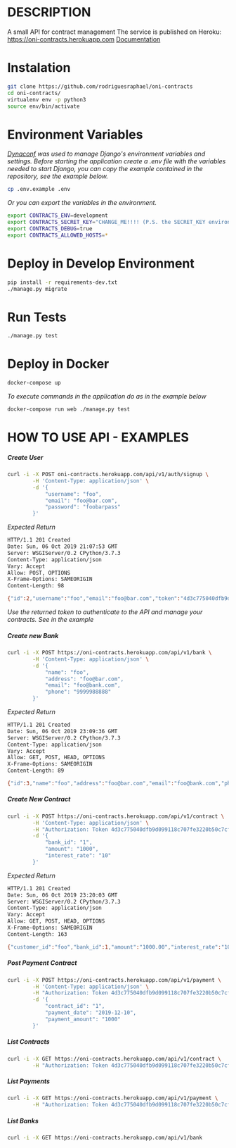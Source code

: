 DESCRIPTION
===========
A small API for contract management
The service is published on Heroku: https://oni-contracts.herokuapp.com
[Documentation](https://oni-contracts.herokuapp.com/swagger)


Instalation
===========
```bash
git clone https://github.com/rodriguesraphael/oni-contracts
cd oni-contracts/
virtualenv env -p python3
source env/bin/activate
```

Environment Variables
=====================
*[Dynaconf](https://dynaconf.readthedocs.io/en/latest/) was used to manage Django's environment variables and settings. 
Before starting the application create a .env file with the variables needed to start Django, you can copy the example contained in the repository, see the example below.*
```bash
cp .env.example .env
```

*Or you can export the variables in the environment.*
```bash
export CONTRACTS_ENV=development
export CONTRACTS_SECRET_KEY="CHANGE_ME!!!! (P.S. the SECRET_KEY environment variable will be used, if set, instead)."
export CONTRACTS_DEBUG=true
export CONTRACTS_ALLOWED_HOSTS=*
```


Deploy in Develop Environment
============================
```bash
pip install -r requirements-dev.txt
./manage.py migrate
```

Run Tests
=========
```bash
./manage.py test
```

Deploy in Docker
================
```bash
docker-compose up
```
*To execute commands in the application do as in the example below*
```bash
docker-compose run web ./manage.py test
```

HOW TO USE API - EXAMPLES
=========================

##### Create User

```bash
curl -i -X POST oni-contracts.herokuapp.com/api/v1/auth/signup \
        -H 'Content-Type: application/json' \
        -d '{
            "username": "foo",
            "email": "foo@bar.com",
            "password": "foobarpass"
        }'
```
*Expected Return*
```bash
HTTP/1.1 201 Created
Date: Sun, 06 Oct 2019 21:07:53 GMT
Server: WSGIServer/0.2 CPython/3.7.3
Content-Type: application/json
Vary: Accept
Allow: POST, OPTIONS
X-Frame-Options: SAMEORIGIN
Content-Length: 98

{"id":2,"username":"foo","email":"foo@bar.com","token":"4d3c775040dfb9d099118c707fe3220b50c7cf99"}
```

*Use the returned token to authenticate to the API and manage your contracts.*
*See in the example*

##### Create new Bank
```bash
curl -i -X POST https://oni-contracts.herokuapp.com/api/v1/bank \
        -H 'Content-Type: application/json' \
        -d '{
            "name": "foo",
            "address": "foo@bar.com",
            "email": "foo@bank.com",
            "phone": "9999988888"
        }'
```

*Expected Return*
```bash
HTTP/1.1 201 Created
Date: Sun, 06 Oct 2019 23:09:36 GMT
Server: WSGIServer/0.2 CPython/3.7.3
Content-Type: application/json
Vary: Accept
Allow: GET, POST, HEAD, OPTIONS
X-Frame-Options: SAMEORIGIN
Content-Length: 89

{"id":3,"name":"foo","address":"foo@bar.com","email":"foo@bank.com","phone":"9999988888"}
```

##### Create New Contract

```bash
curl -i -X POST https://oni-contracts.herokuapp.com/api/v1/contract \
        -H 'Content-Type: application/json' \
        -H "Authorization: Token 4d3c775040dfb9d099118c707fe3220b50c7cf99" \
        -d '{
            "bank_id": "1",
            "amount": "1000",
            "interest_rate": "10"
        }'
```

*Expected Return*
```bash
HTTP/1.1 201 Created
Date: Sun, 06 Oct 2019 23:20:03 GMT
Server: WSGIServer/0.2 CPython/3.7.3
Content-Type: application/json
Vary: Accept
Allow: GET, POST, HEAD, OPTIONS
X-Frame-Options: SAMEORIGIN
Content-Length: 163

{"customer_id":"foo","bank_id":1,"amount":"1000.00","interest_rate":"10.00","ip_remote_address":"127.0.0.1","submission_date":"2019-10-06"}  
```

##### Post Payment Contract
```bash
curl -i -X POST https://oni-contracts.herokuapp.com/api/v1/payment \
        -H 'Content-Type: application/json' \
        -H "Authorization: Token 4d3c775040dfb9d099118c707fe3220b50c7cf99" \
        -d '{
            "contract_id": "1",
            "payment_date": "2019-12-10",
            "payment_amount": "1000"
        }'
```

##### List Contracts
```bash
curl -i -X GET https://oni-contracts.herokuapp.com/api/v1/contract \
        -H "Authorization: Token 4d3c775040dfb9d099118c707fe3220b50c7cf99"
```

##### List Payments
```bash
curl -i -X GET https://oni-contracts.herokuapp.com/api/v1/payment \
        -H "Authorization: Token 4d3c775040dfb9d099118c707fe3220b50c7cf99"
```

##### List Banks
```bash
curl -i -X GET https://oni-contracts.herokuapp.com/api/v1/bank
```